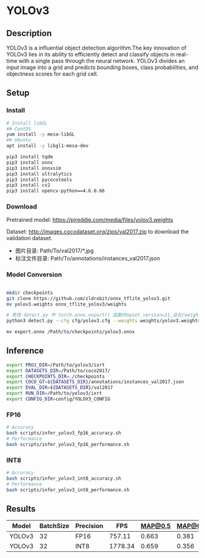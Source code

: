 # YOLOv3

## Description

YOLOv3 is a influential object detection algorithm.The key innovation of YOLOv3 lies in its ability to efficiently detect and classify objects in real-time with a single pass through the neural network. YOLOv3 divides an input image into a grid and predicts bounding boxes, class probabilities, and objectness scores for each grid cell.

## Setup

### Install

```bash
# Install libGL
## CentOS
yum install -y mesa-libGL
## Ubuntu
apt install -y libgl1-mesa-dev

pip3 install tqdm
pip3 install onnx
pip3 install onnxsim
pip3 install ultralytics
pip3 install pycocotools
pip3 install cv2
pip3 install opencv-python==4.6.0.66
```

### Download

Pretrained model: <https://pjreddie.com/media/files/yolov3.weights>

Dataset: <http://images.cocodataset.org/zips/val2017.zip> to download the validation dataset.
  - 图片目录: Path/To/val2017/*.jpg
  - 标注文件目录: Path/To/annotations/instances_val2017.json

### Model Conversion
```bash

mkdir checkpoints
git clone https://github.com/zldrobit/onnx_tflite_yolov3.git
mv yolov3.weights onnx_tflite_yolov3/weights

# 修改 detect.py 中 torch.onnx.export() 函数的opset_version=11,会在/weights下生成export.onnx
python3 detect.py --cfg cfg/yolov3.cfg --weights weights/yolov3.weights

mv export.onnx /Path/to/checkpoints/yolov3.onnx
```

## Inference
```bash
export PROJ_DIR=/Path/to/yolov3/ixrt
export DATASETS_DIR=/Path/to/coco2017/
export CHECKPOINTS_DIR=./checkpoints
export COCO_GT=${DATASETS_DIR}/annotations/instances_val2017.json
export EVAL_DIR=${DATASETS_DIR}/val2017
export RUN_DIR=/Path/to/yolov3/ixrt
export CONFIG_DIR=config/YOLOV3_CONFIG
```
### FP16

```bash
# Accuracy
bash scripts/infer_yolov3_fp16_accuracy.sh
# Performance
bash scripts/infer_yolov3_fp16_performance.sh
```

### INT8
```bash
# Accuracy
bash scripts/infer_yolov3_int8_accuracy.sh
# Performance
bash scripts/infer_yolov3_int8_performance.sh
```

## Results

Model   |BatchSize  |Precision |FPS      |MAP@0.5   |MAP@0.5:0.95 |
--------|-----------|----------|---------|----------|-------------|
YOLOv3  |    32     |   FP16   | 757.11  |  0.663   |  0.381      |
YOLOv3  |    32     |   INT8   | 1778.34 |  0.659   |  0.356      |
